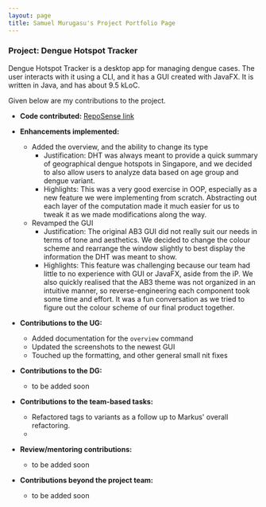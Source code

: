 ```yaml
---
layout: page
title: Samuel Murugasu's Project Portfolio Page
---
```


### Project: Dengue Hotspot Tracker

Dengue Hotspot Tracker is a desktop app for managing dengue cases. The user interacts with it using a CLI, and it has a GUI created with JavaFX. It is written in Java, and has about 9.5 kLoC.

Given below are my contributions to the project.

* **Code contributed:** [RepoSense link](https://nus-cs2103-ay2223s2.github.io/tp-dashboard/?search=axmszr)


* **Enhancements implemented:**
  * Added the overview, and the ability to change its type
    * Justification: DHT was always meant to provide a quick summary of geographical dengue hotspots in Singapore, and we decided to also allow users to analyze data based on age group and dengue variant.
    * Highlights: This was a very good exercise in OOP, especially as a new feature we were implementing from scratch. Abstracting out each layer of the computation made it much easier for us to tweak it as we made modifications along the way.
  * Revamped the GUI
    * Justification: The original AB3 GUI did not really suit our needs in terms of tone and aesthetics. We decided to change the colour scheme and rearrange the window slightly to best display the information the DHT was meant to show.
    * Highlights: This feature was challenging because our team had little to no experience with GUI or JavaFX, aside from the iP. We also quickly realised that the AB3 theme was not organized in an intuitive manner, so reverse-engineering each component took some time and effort. It was a fun conversation as we tried to figure out the colour scheme of our final product together.


* **Contributions to the UG:**
  * Added documentation for the `overview` command
  * Updated the screenshots to the newest GUI
  * Touched up the formatting, and other general small nit fixes


* **Contributions to the DG:**
  * to be added soon


* **Contributions to the team-based tasks:**
  * Refactored tags to variants as a follow up to Markus' overall refactoring.
  * 


* **Review/mentoring contributions:**
  * to be added soon


* **Contributions beyond the project team:**
  * to be added soon
